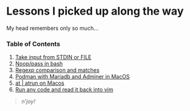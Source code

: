 # Lessons I picked up along the way

My head remembers only so much...

### Table of Contents

1. [Take input from STDIN or FILE](journal/bash-stdin-or-file-as-input.md)
1. [Noop/pass in bash](journal/bash-noop-pass.md)
1. [Regexp comparison and matches](journal/bash-regexp-capturing-groups.md)
1. [Podman with Mariadb and Adminer in MacOS](journal/podman-for-mysql-and-adminer.md)
1. [at | atrun on Macos](journal/macos-at-atrun-make-it-work.md)
1. [Run any code and read it back into vim](journal/vim-run-any-code.md)

> _n'joy!_
